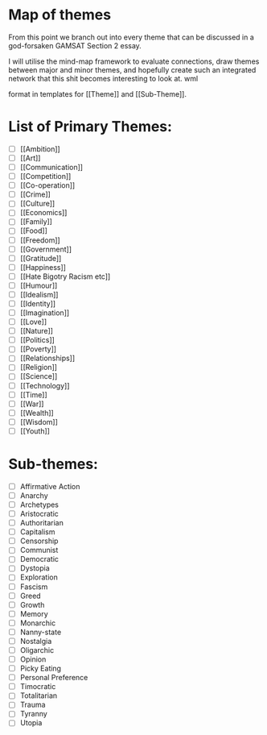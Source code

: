 # Map of themes

From this point we branch out into every theme that can be discussed in a god-forsaken GAMSAT Section 2 essay. 

I will utilise the mind-map framework to evaluate connections, draw themes between major and minor themes, and hopefully create such an integrated network that this shit becomes interesting to look at. wml

format in templates for [[Theme]] and [[Sub-Theme]].

# List of Primary Themes:

- [ ] [[Ambition]]
- [ ] [[Art]]
- [ ] [[Communication]]
- [ ] [[Competition]]
- [ ] [[Co-operation]]
- [ ] [[Crime]]
- [ ] [[Culture]]
- [ ] [[Economics]]
- [ ] [[Family]]
- [ ] [[Food]]
- [ ] [[Freedom]]
- [ ] [[Government]]
- [ ] [[Gratitude]]
- [ ] [[Happiness]]
- [ ] [[Hate Bigotry Racism etc]]
- [ ] [[Humour]]
- [ ] [[Idealism]]
- [ ] [[Identity]]
- [ ] [[Imagination]]
- [ ] [[Love]]
- [ ] [[Nature]]
- [ ] [[Politics]]
- [ ] [[Poverty]]
- [ ] [[Relationships]]
- [ ] [[Religion]]
- [ ] [[Science]]
- [ ] [[Technology]]
- [ ] [[Time]]
- [ ] [[War]]
- [ ] [[Wealth]]
- [ ] [[Wisdom]]
- [ ] [[Youth]]

# Sub-themes:

- [ ] Affirmative Action
- [ ] Anarchy
- [ ] Archetypes
- [ ] Aristocratic
- [ ] Authoritarian
- [ ] Capitalism
- [ ] Censorship
- [ ] Communist
- [ ] Democratic
- [ ] Dystopia
- [ ] Exploration
- [ ] Fascism
- [ ] Greed
- [ ] Growth
- [ ] Memory
- [ ] Monarchic
- [ ] Nanny-state
- [ ] Nostalgia
- [ ] Oligarchic
- [ ] Opinion
- [ ] Picky Eating
- [ ] Personal Preference
- [ ] Timocratic
- [ ] Totalitarian
- [ ] Trauma
- [ ] Tyranny
- [ ] Utopia
